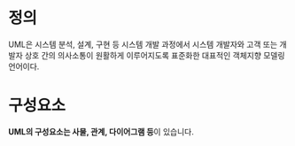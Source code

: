 
# 정의

UML은 시스템 분석, 설계, 구현 등 시스템 개발 과정에서 시스템 개발자와 고객 또는 개발자 상호 간의 의사소통이 원활하게 이루어지도록 표준화한 대표적인 객체지향 모델링 언어이다.

# 구성요소

**UML의 구성요소는 사물, 관계, 다이어그램 등**이 있습니다.